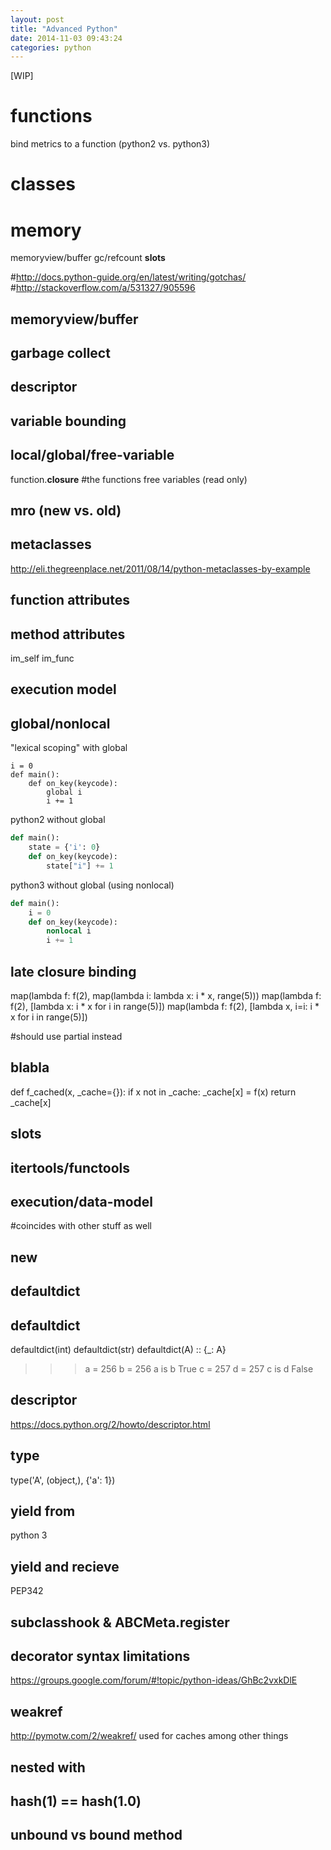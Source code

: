 ```yaml
---
layout: post
title: "Advanced Python"
date: 2014-11-03 09:43:24
categories: python
---
```


[WIP]

functions
=========

bind metrics to a function (python2 vs. python3)

classes
=======


memory
======
memoryview/buffer
gc/refcount
__slots__



#http://docs.python-guide.org/en/latest/writing/gotchas/
#http://stackoverflow.com/a/531327/905596

memoryview/buffer
-----------------

garbage collect
---------------

descriptor
----------

variable bounding
-----------------

local/global/free-variable
--------------------------
function.__closure__ #the functions free variables (read only)


mro (new vs. old)
-----------------

metaclasses
-----------
http://eli.thegreenplace.net/2011/08/14/python-metaclasses-by-example

function attributes
-------------------

method attributes
-----------------
im_self
im_func

execution model
---------------

global/nonlocal
---------------
"lexical scoping"
with global
```
i = 0
def main():
    def on_key(keycode):
        global i
        i += 1
```

python2 without global
```python
def main():
    state = {'i': 0}
    def on_key(keycode):
        state["i"] += 1
```

python3 without global (using nonlocal)
```python
def main():
    i = 0
    def on_key(keycode):
        nonlocal i
        i += 1
```

late closure binding
--------------------
map(lambda f: f(2), map(lambda i: lambda x: i * x, range(5)))
map(lambda f: f(2), [lambda x: i * x for i in range(5)])
map(lambda f: f(2), [lambda x, i=i: i * x for i in range(5)])

#should use partial instead


blabla
------
def f_cached(x, _cache={}):
    if x not in _cache:
        _cache[x] = f(x)
    return _cache[x]


__slots__
---------

itertools/functools
-------------------

execution/data-model
--------------------
#coincides with other stuff as well


__new__
-------


defaultdict
-----------

defaultdict
-----------
defaultdict(int)
defaultdict(str)
defaultdict(A) :: {_: A}



>>> a = 256
>>> b = 256
>>> a is b
True
>>> c = 257
>>> d = 257
>>> c is d
False

descriptor
----------
https://docs.python.org/2/howto/descriptor.html

type
----
type('A', (object,), {'a': 1})


yield from
----------
python 3

yield and recieve
-----------------
PEP342

__subclasshook__ & ABCMeta.register
-----------------------------------

decorator syntax limitations
----------------------------
https://groups.google.com/forum/#!topic/python-ideas/GhBc2vxkDlE


weakref
-------
http://pymotw.com/2/weakref/
used for caches among other things


nested with
-----------

hash(1) == hash(1.0)
--------------------

unbound vs bound method
-----------------------



